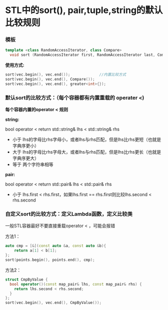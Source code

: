 # STL中的sort\(\), pair,tuple,string的默认比较规则

### 模板

```cpp
template <class RandomAccessIterator, class Compare>
  void sort (RandomAccessIterator first, RandomAccessIterator last, Compare comp);
```

**使用方式:**

```cpp
sort(vec.begin(), vec.end());             //内置比较方式
sort(vec.begin(), vec.end(), Compare());
sort(vec.begin(), vec.end(), greater<int>{});
```

### **默认sort的比较方式：（每个容器都有内置重载的 operater &lt;\)**

**每个容器内置的operator &lt; 规则** 

**string:**  

bool operator &lt;  return std::string& lhs &lt; std::string& rhs

* 小于 lhs的字母比rhs字母小，或者lhs与rhs匹配，但是lhs比rhs更短（也就是字典序更小）
* 大于 lhs的字母比rhs字母大，或者lhs与rhs匹配，但是lhs比rhs更长（也就是字典序更大）
* 等于 两个字符串相等

**pair:**

bool operator &lt;  return std::pair& lhs &lt; std::pair& rhs

* 小于 lhs.first &lt; rhs.first，如果lhs.first == rhs.first则比较lhs.second &lt; rhs.second 

### 自定义sort的比较方式：定义Lambda函数，定义比较类

一般STL容器最好不要直接重载operator &lt; ，可能会报错

方法1：

```cpp
auto cmp = [&](const auto &a, const auto &b){
    return a[1] < b[1];
};
sort(points.begin(), points.end(), cmp);
```

方法2：

```cpp
struct CmpByValue {
  bool operator()(const map_pair& lhs, const map_pair& rhs) {
    return lhs.second < rhs.second;
  }
};
sort(vec.begin(), vec.end(), CmpByValue());
```

